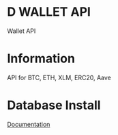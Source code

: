 # D WALLET API
Wallet API

# Information
API for BTC, ETH, XLM, ERC20, Aave

# Database Install
[Documentation](db/readme.md)

